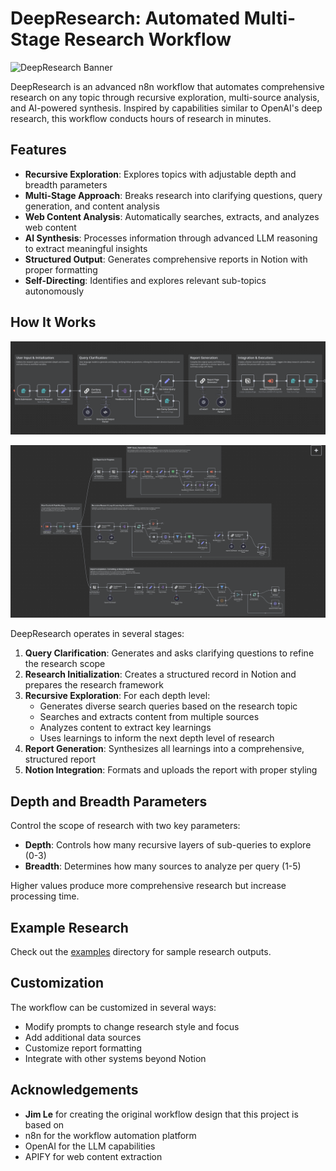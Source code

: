 # DeepResearch: Automated Multi-Stage Research Workflow

![DeepResearch Banner](assets/workflow-diagram.png)

DeepResearch is an advanced n8n workflow that automates comprehensive research on any topic through recursive exploration, multi-source analysis, and AI-powered synthesis. Inspired by capabilities similar to OpenAI's deep research, this workflow conducts hours of research in minutes.

## Features

- **Recursive Exploration**: Explores topics with adjustable depth and breadth parameters
- **Multi-Stage Approach**: Breaks research into clarifying questions, query generation, and content analysis
- **Web Content Analysis**: Automatically searches, extracts, and analyzes web content
- **AI Synthesis**: Processes information through advanced LLM reasoning to extract meaningful insights
- **Structured Output**: Generates comprehensive reports in Notion with proper formatting
- **Self-Directing**: Identifies and explores relevant sub-topics autonomously

## How It Works

![Workflow Architecture](assets/n8n-workflow-1.png)

![Workflow Architecture](assets/n8n-workflow-2.png)

DeepResearch operates in several stages:

1. **Query Clarification**: Generates and asks clarifying questions to refine the research scope
2. **Research Initialization**: Creates a structured record in Notion and prepares the research framework
3. **Recursive Exploration**: For each depth level:
   - Generates diverse search queries based on the research topic
   - Searches and extracts content from multiple sources
   - Analyzes content to extract key learnings
   - Uses learnings to inform the next depth level of research
4. **Report Generation**: Synthesizes all learnings into a comprehensive, structured report
5. **Notion Integration**: Formats and uploads the report with proper styling

## Depth and Breadth Parameters

Control the scope of research with two key parameters:

- **Depth**: Controls how many recursive layers of sub-queries to explore (0-3)
- **Breadth**: Determines how many sources to analyze per query (1-5)

Higher values produce more comprehensive research but increase processing time.

## Example Research

Check out the [examples](examples/) directory for sample research outputs.

## Customization

The workflow can be customized in several ways:

- Modify prompts to change research style and focus
- Add additional data sources
- Customize report formatting
- Integrate with other systems beyond Notion

## Acknowledgements

- **Jim Le** for creating the original workflow design that this project is based on
- n8n for the workflow automation platform
- OpenAI for the LLM capabilities
- APIFY for web content extraction
